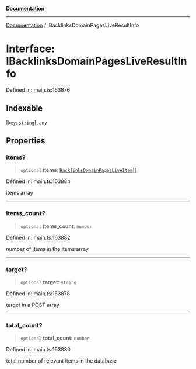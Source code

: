 [**Documentation**](../README.md)

***

[Documentation](../README.md) / IBacklinksDomainPagesLiveResultInfo

# Interface: IBacklinksDomainPagesLiveResultInfo

Defined in: main.ts:163876

## Indexable

\[`key`: `string`\]: `any`

## Properties

### items?

> `optional` **items**: [`BacklinksDomainPagesLiveItem`](../classes/BacklinksDomainPagesLiveItem.md)[]

Defined in: main.ts:163884

items array

***

### items\_count?

> `optional` **items\_count**: `number`

Defined in: main.ts:163882

number of items in the items array

***

### target?

> `optional` **target**: `string`

Defined in: main.ts:163878

target in a POST array

***

### total\_count?

> `optional` **total\_count**: `number`

Defined in: main.ts:163880

total number of relevant items in the database
